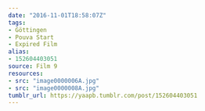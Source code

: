```yaml
---
date: "2016-11-01T18:58:07Z"
tags:
- Göttingen
- Pouva Start
- Expired Film
alias:
- 152604403051
source: Film 9
resources:
- src: "image0000006A.jpg"
- src: "image0000008A.jpg"
tumblr_url: https://yaapb.tumblr.com/post/152604403051
---
```

